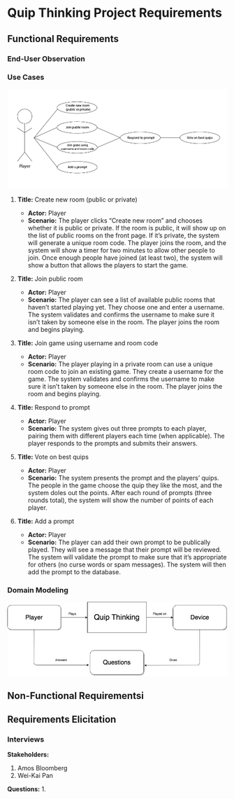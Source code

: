 # Quip Thinking Project Requirements
## Functional Requirements
### End-User Observation

### Use Cases
![Use Case Diagram](use-case-diagram.png)
1. **Title:** Create new room (public or private)
    - **Actor:** Player
    - **Scenario:** The player clicks “Create new room” and chooses whether it is public or private. If the room is public, it will show up on the list of public rooms on the front page. If it’s private, the system will generate a unique room code. The player joins the room, and the system will show a timer for two minutes to allow other people to join. Once enough people have joined (at least two), the system will show a button that allows the players to start the game.

2. **Title:** Join public room
    - **Actor:** Player
    - **Scenario:** The player can see a list of available public rooms that haven’t started playing yet. They choose one and enter a username. The system validates and confirms the username to make sure it isn’t taken by someone else in the room. The player joins the room and begins playing.

3. **Title:** Join game using username and room code
    - **Actor:** Player
    - **Scenario:** The player playing in a private room can use a unique room code to join an existing game. They create a username for the game. The system validates and confirms the username to make sure it isn’t taken by someone else in the room. The player joins the room and begins playing.

4. **Title:** Respond to prompt
    - **Actor:** Player
    - **Scenario:** The system gives out three prompts to each player, pairing them with different players each time (when applicable). The player responds to the prompts and submits their answers.

5. **Title:** Vote on best quips
    - **Actor:** Player
    - **Scenario:** The system presents the prompt and the players’ quips. The people in the game choose the quip they like the most, and the system doles out the points. After each round of prompts (three rounds total), the system will show the number of points of each player.

6. **Title:** Add a prompt
    - **Actor:** Player
    - **Scenario:** The player can add their own prompt to be publically played. They will see a message that their prompt will be reviewed. The system will validate the prompt to make sure that it’s appropriate for others (no curse words or spam messages). The system will then add the prompt to the database.

### Domain Modeling
![Domain Model](domain-model.png)
## Non-Functional Requirementsi

## Requirements Elicitation

### Interviews

**Stakeholders:**
1. Amos Bloomberg
2. Wei-Kai Pan

**Questions:**
1.
